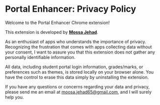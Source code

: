 # Portal Enhancer: Privacy Policy

Welcome to the Portal Enhancer Chrome extension!

This extension is developed by [**Mossa Jehad**](https://github.com/MossaJehad).

As an enthusiast of apps who understands the importance of privacy. Recognizing the frustration that comes with apps collecting data without your consent, I want to assure you that this extension does not gather any personally identifiable information.

All data, including student portal login information, grades/marks, or preferences such as themes, is stored locally on your browser alone. You have the control to erase this data simply by uninstalling the extension.

If you have any questions or concerns regarding your data and privacy, please send me an email at [moosa.jehad65@gmail.com](mailto:moosa.jehad65@gmail.com), and I will surely help you.